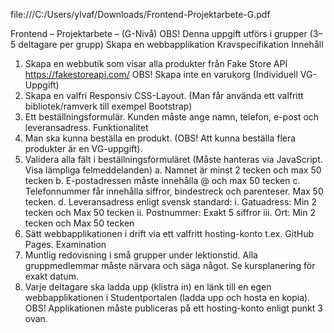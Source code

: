 file:///C:/Users/ylvaf/Downloads/Frontend-Projektarbete-G.pdf

Frontend – Projektarbete – (G-Nivå)
OBS! Denna uppgift utförs i grupper (3–5 deltagare per grupp)
Skapa en webbapplikation
Kravspecifikation
Innehåll
1. Skapa en webbutik som visar alla produkter från
Fake Store API https://fakestoreapi.com/
OBS! Skapa inte en varukorg (Individuell VG-Uppgift)
2. Skapa en valfri Responsiv CSS-Layout.
(Man får använda ett valfritt bibliotek/ramverk till exempel Bootstrap)
3. Ett beställningsformulär.
Kunden måste ange namn, telefon, e-post och leveransadress.
Funktionalitet
1. Man ska kunna beställa en produkt.
(OBS! Att kunna beställa flera produkter är en VG-uppgift).
2. Validera alla fält i beställningsformuläret
(Måste hanteras via JavaScript. Visa lämpliga felmeddelanden)
a. Namnet är minst 2 tecken och max 50 tecken
b. E-postadressen måste innehålla @ och max 50 tecken
c. Telefonnummer får innehålla siffror, bindestreck och parenteser. Max 50 tecken.
d. Leveransadress enligt svensk standard:
i. Gatuadress: Min 2 tecken och Max 50 tecken
ii. Postnummer: Exakt 5 siffror
iii. Ort: Min 2 tecken och Max 50 tecken
3. Sätt webbapplikationen i drift via ett valfritt hosting-konto t.ex. GitHub Pages.
Examination
1. Muntlig redovisning i små grupper under lektionstid.
Alla gruppmedlemmar måste närvara och säga något.
Se kursplanering för exakt datum.
2. Varje deltagare ska ladda upp (klistra in) en länk till en egen webbapplikationen i
Studentportalen (ladda upp och hosta en kopia).
OBS! Applikationen måste publiceras på ett hosting-konto enligt punkt 3 ovan.
